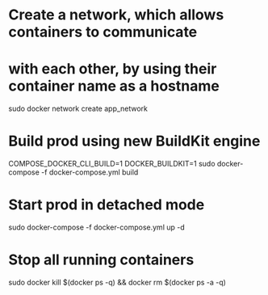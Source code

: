 # Create a network, which allows containers to communicate
# with each other, by using their container name as a hostname
sudo docker network create app_network

# Build prod using new BuildKit engine
COMPOSE_DOCKER_CLI_BUILD=1 DOCKER_BUILDKIT=1 sudo docker-compose -f docker-compose.yml build

# Start prod in detached mode
sudo docker-compose -f docker-compose.yml up -d

# Stop all running containers
sudo docker kill $(docker ps -q) && docker rm $(docker ps -a -q)